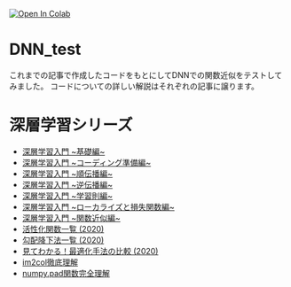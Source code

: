 [![Open In Colab](https://colab.research.google.com/assets/colab-badge.svg)](https://colab.research.google.com/github/kuroitu/DNN_test/blob/master/test.ipynb)

# DNN_test
これまでの記事で作成したコードをもとにしてDNNでの関数近似をテストしてみました。
コードについての詳しい解説はそれぞれの記事に譲ります。


# 深層学習シリーズ
- [深層学習入門 \~基礎編~](https://qiita.com/kuroitu/items/221e8c477ffdd0774b6b)
- [深層学習入門 \~コーディング準備編~](https://qiita.com/kuroitu/items/884c62c48c2daa3def08)
- [深層学習入門 \~順伝播編~](https://qiita.com/kuroitu/items/d22c8750e34d5d75fb6c)
- [深層学習入門 \~逆伝播編~](https://qiita.com/kuroitu/items/ea6ed8f614e65ec44976)
- [深層学習入門 \~学習則編~](https://qiita.com/kuroitu/items/ab5ad4ac716ae7a04891)
- [深層学習入門 \~ローカライズと損失関数編~](https://qiita.com/kuroitu/items/a6725ac0139d8eeb1e19)
- [深層学習入門 \~関数近似編~](https://qiita.com/kuroitu/items/4a8badcf7d3139d9ec7b)
- [活性化関数一覧 (2020)](https://qiita.com/kuroitu/items/73cd401afd463a78115a)
- [勾配降下法一覧 (2020)](https://qiita.com/kuroitu/items/36a58b37690d570dc618)
- [見てわかる！最適化手法の比較 (2020)](https://qiita.com/kuroitu/items/6695e0c79e888543e150)
- [im2col徹底理解](https://qiita.com/kuroitu/items/35d7b5a4bde470f69570)
- [numpy.pad関数完全理解](https://qiita.com/kuroitu/items/51f4c867c8a44de739ec)
